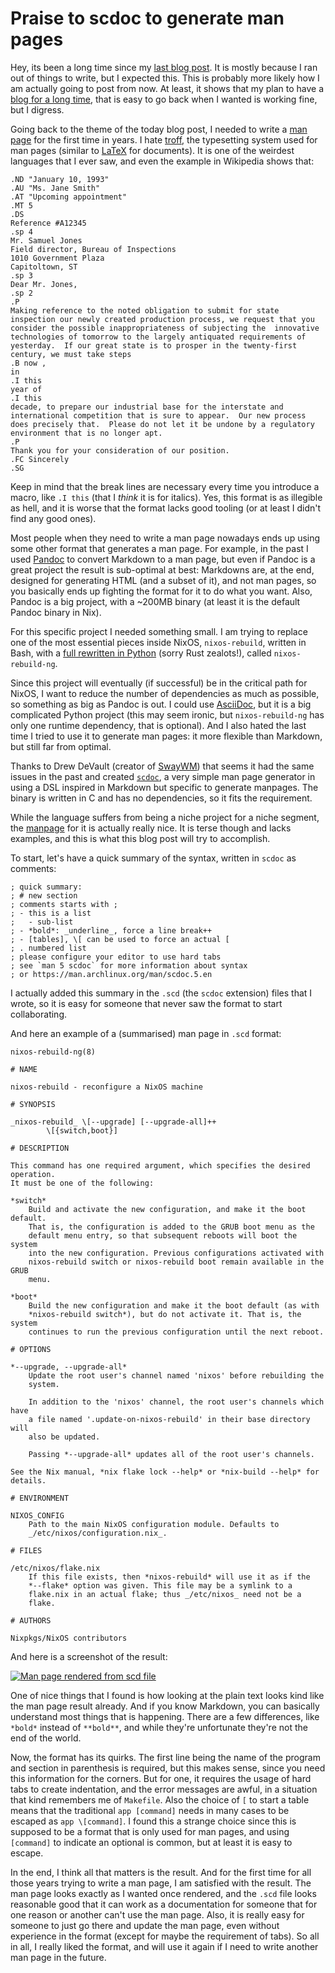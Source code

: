 # Praise to scdoc to generate man pages

Hey, its been a long time since my [last blog
post](posts/2024-10-07/01-enabling-le-audio-lc3-in-wf-1000xm5.md). It is mostly
because I ran out of things to write, but I expected this. This is probably
more likely how I am actually going to post from now. At least, it shows that
my plan to have a [blog for a long
time](/posts/2024-08-24/01-making-a-blog-for-the-next-10-years.md), that is
easy to go back when I wanted is working fine, but I digress.

Going back to the theme of the today blog post, I needed to write a [man
page](https://en.wikipedia.org/wiki/Man_page) for the first time in years. I
hate [troff](https://en.wikipedia.org/wiki/Troff), the typesetting system used
for man pages (similar to [LaTeX](https://en.wikipedia.org/wiki/LaTeX) for
documents). It is one of the weirdest languages that I ever saw, and even the
example in Wikipedia shows that:

```troff
.ND "January 10, 1993"
.AU "Ms. Jane Smith"
.AT "Upcoming appointment"
.MT 5
.DS
Reference #A12345
.sp 4
Mr. Samuel Jones
Field director, Bureau of Inspections
1010 Government Plaza
Capitoltown, ST
.sp 3
Dear Mr. Jones,
.sp 2
.P
Making reference to the noted obligation to submit for state inspection our newly created production process, we request that you consider the possible inappropriateness of subjecting the  innovative technologies of tomorrow to the largely antiquated requirements of yesterday.  If our great state is to prosper in the twenty-first century, we must take steps
.B now ,
in
.I this
year of
.I this
decade, to prepare our industrial base for the interstate and international competition that is sure to appear.  Our new process does precisely that.  Please do not let it be undone by a regulatory environment that is no longer apt.
.P
Thank you for your consideration of our position.
.FC Sincerely
.SG
```

Keep in mind that the break lines are necessary every time you introduce a
macro, like `.I this` (that I _think_ it is for italics). Yes, this format is
as illegible as hell, and it is worse that the format lacks good tooling (or at
least I didn't find any good ones).

Most people when they need to write a man page nowadays ends up using some
other format that generates a man page. For example, in the past I used
[Pandoc](https://pandoc.org/) to convert Markdown to a man page, but even if
Pandoc is a great project the result is sub-optimal at best: Markdowns are, at
the end, designed for generating HTML (and a subset of it), and not man pages,
so you basically ends up fighting the format for it to do what you want.
Also, Pandoc is a big project, with a ~200MB binary (at least it is the default
Pandoc binary in Nix).

For this specific project I needed something small. I am trying to replace one
of the most essential pieces inside NixOS, `nixos-rebuild`, written in Bash,
with a [full rewritten in
Python](https://discourse.nixos.org/t/nixos-rebuild-ng-a-nixos-rebuild-rewrite/55606/)
(sorry Rust zealots!), called `nixos-rebuild-ng`.

Since this project will eventually (if successful) be in the critical path for
NixOS, I want to reduce the number of dependencies as much as possible, so
something as big as Pandoc is out. I could use
[AsciiDoc](https://asciidoc.org/), but it is a big complicated Python project
(this may seem ironic, but `nixos-rebuild-ng` has only one runtime dependency,
that is optional). And I also hated the last time I tried to use it to generate
man pages: it more flexible than Markdown, but still far from optimal.

Thanks to Drew DeVault (creator of [SwayWM](https://swaywm.org/)) that seems it
had the same issues in the past and created
[`scdoc`](https://drewdevault.com/2018/05/13/scdoc.html), a very simple man
page generator in using a DSL inspired in Markdown but specific to generate
manpages. The binary is written in C and has no dependencies, so it fits the
requirement.

While the language suffers from being a niche project for a niche segment, the
[manpage](https://man.archlinux.org/man/scdoc.5.en) for it is actually really
nice. It is terse though and lacks examples, and this is what this blog post
will try to accomplish.

To start, let's have a quick summary of the syntax, written in `scdoc` as
comments:

```scdoc
; quick summary:
; # new section
; comments starts with ;
; - this is a list
; 	- sub-list
; - *bold*: _underline_, force a line break++
; - [tables], \[ can be used to force an actual [
; . numbered list
; please configure your editor to use hard tabs
; see `man 5 scdoc` for more information about syntax
; or https://man.archlinux.org/man/scdoc.5.en
```

I actually added this summary in the `.scd` (the `scdoc` extension) files that
I wrote, so it is easy for someone that never saw the format to start
collaborating.

And here an example of a (summarised) man page in `.scd` format:

```scdoc
nixos-rebuild-ng(8)

# NAME

nixos-rebuild - reconfigure a NixOS machine

# SYNOPSIS

_nixos-rebuild_ \[--upgrade] [--upgrade-all]++
		\[{switch,boot}]

# DESCRIPTION

This command has one required argument, which specifies the desired operation.
It must be one of the following:

*switch*
	Build and activate the new configuration, and make it the boot default.
	That is, the configuration is added to the GRUB boot menu as the
	default menu entry, so that subsequent reboots will boot the system
	into the new configuration. Previous configurations activated with
	nixos-rebuild switch or nixos-rebuild boot remain available in the GRUB
	menu.

*boot*
	Build the new configuration and make it the boot default (as with
	*nixos-rebuild switch*), but do not activate it. That is, the system
	continues to run the previous configuration until the next reboot.

# OPTIONS

*--upgrade, --upgrade-all*
	Update the root user's channel named 'nixos' before rebuilding the
	system.

	In addition to the 'nixos' channel, the root user's channels which have
	a file named '.update-on-nixos-rebuild' in their base directory will
	also be updated.

	Passing *--upgrade-all* updates all of the root user's channels.

See the Nix manual, *nix flake lock --help* or *nix-build --help* for details.

# ENVIRONMENT

NIXOS_CONFIG
	Path to the main NixOS configuration module. Defaults to
	_/etc/nixos/configuration.nix_.

# FILES

/etc/nixos/flake.nix
	If this file exists, then *nixos-rebuild* will use it as if the
	*--flake* option was given. This file may be a symlink to a
	flake.nix in an actual flake; thus _/etc/nixos_ need not be a
	flake.

# AUTHORS

Nixpkgs/NixOS contributors
```

And here is a screenshot of the result:

[![Man page rendered from scd
file](/posts/2024-12-04/2024-12-04-230955_hyprshot.png)](/posts/2024-12-04/2024-12-04-230955_hyprshot.png)

One of nice things that I found is how looking at the plain text looks kind
like the man page result already. And if you know Markdown, you can basically
understand most things that is happening. There are a few differences, like
`*bold*` instead of `**bold**`, and while they're unfortunate they're not the
end of the world.

Now, the format has its quirks. The first line being the name of the program
and section in parenthesis is required, but this makes sense, since you need
this information for the corners. But for one, it requires the usage of hard
tabs to create indentation, and the error messages are awful, in a situation
that kind remembers me of `Makefile`. Also the choice of `[` to start a table
means that the traditional `app [command]` needs in many cases to be escaped as
`app \[command]`. I found this a strange choice since this is supposed to be a
format that is only used for man pages, and using `[command]` to indicate an
optional is common, but at least it is easy to escape.

In the end, I think all that matters is the result. And for the first time for
all those years trying to write a man page, I am satisfied with the result. The
man page looks exactly as I wanted once rendered, and the `.scd` file looks
reasonable good that it can work as a documentation for someone that for one
reason or another can't use the man page. Also, it is really easy for someone
to just go there and update the man page, even without experience in the format
(except for maybe the requirement of tabs). So all in all, I really liked the
format, and will use it again if I need to write another man page in the
future.
